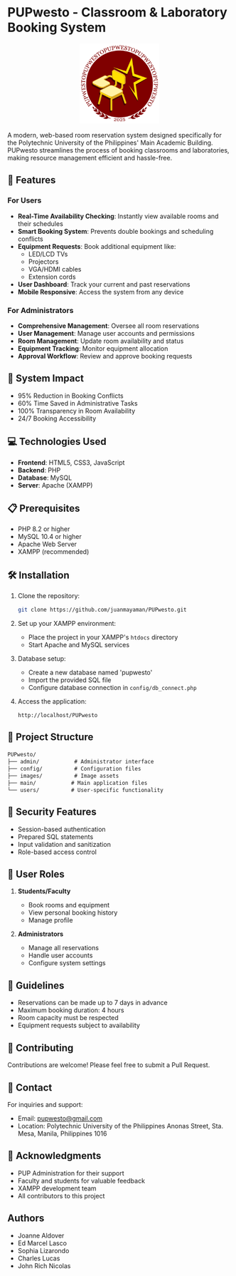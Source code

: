 # PUPwesto - Classroom & Laboratory Booking System

<p align="center">
  <img src="website/images/PUPwestoLogo.png" alt="PUP Logo" width="180"/>
</p>

A modern, web-based room reservation system designed specifically for the Polytechnic University of the Philippines' Main Academic Building. PUPwesto streamlines the process of booking classrooms and laboratories, making resource management efficient and hassle-free.

## 🌟 Features

### For Users
- **Real-Time Availability Checking**: Instantly view available rooms and their schedules
- **Smart Booking System**: Prevents double bookings and scheduling conflicts
- **Equipment Requests**: Book additional equipment like:
  - LED/LCD TVs
  - Projectors
  - VGA/HDMI cables
  - Extension cords
- **User Dashboard**: Track your current and past reservations
- **Mobile Responsive**: Access the system from any device

### For Administrators
- **Comprehensive Management**: Oversee all room reservations
- **User Management**: Manage user accounts and permissions
- **Room Management**: Update room availability and status
- **Equipment Tracking**: Monitor equipment allocation
- **Approval Workflow**: Review and approve booking requests

## 🚀 System Impact
- 95% Reduction in Booking Conflicts
- 60% Time Saved in Administrative Tasks
- 100% Transparency in Room Availability
- 24/7 Booking Accessibility

## 💻 Technologies Used
- **Frontend**: HTML5, CSS3, JavaScript
- **Backend**: PHP
- **Database**: MySQL
- **Server**: Apache (XAMPP)

## 📋 Prerequisites
- PHP 8.2 or higher
- MySQL 10.4 or higher
- Apache Web Server
- XAMPP (recommended)

## 🛠️ Installation

1. Clone the repository:
   ```bash
   git clone https://github.com/juanmayaman/PUPwesto.git
   ```

2. Set up your XAMPP environment:
   - Place the project in your XAMPP's `htdocs` directory
   - Start Apache and MySQL services

3. Database setup:
   - Create a new database named 'pupwesto'
   - Import the provided SQL file
   - Configure database connection in `config/db_connect.php`

4. Access the application:
   ```
   http://localhost/PUPwesto
   ```

## 📁 Project Structure
```
PUPwesto/
├── admin/           # Administrator interface
├── config/          # Configuration files
├── images/          # Image assets
├── main/           # Main application files
└── users/          # User-specific functionality
```

## 🔐 Security Features
- Session-based authentication
- Prepared SQL statements
- Input validation and sanitization
- Role-based access control

## 👥 User Roles
1. **Students/Faculty**
   - Book rooms and equipment
   - View personal booking history
   - Manage profile

2. **Administrators**
   - Manage all reservations
   - Handle user accounts
   - Configure system settings

## 📝 Guidelines
- Reservations can be made up to 7 days in advance
- Maximum booking duration: 4 hours
- Room capacity must be respected
- Equipment requests subject to availability

## 🤝 Contributing
Contributions are welcome! Please feel free to submit a Pull Request.

## 📧 Contact
For inquiries and support:
- Email: pupwesto@gmail.com
- Location: Polytechnic University of the Philippines
  Anonas Street, Sta. Mesa, Manila, Philippines 1016

## 🙏 Acknowledgments
- PUP Administration for their support
- Faculty and students for valuable feedback
- XAMPP development team
- All contributors to this project

## Authors
- Joanne Aldover
- Ed Marcel Lasco
- Sophia Lizarondo
- Charles Lucas
- John Rich Nicolas
